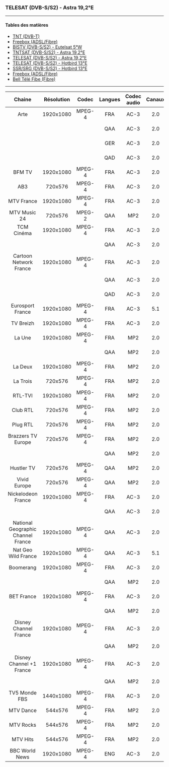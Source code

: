 ### TELESAT (DVB-S/S2) - Astra 19,2°E

----------

#### Tables des matières

  * [TNT (DVB-T)](../tnt.md)
  * [Freebox (ADSL/Fibre)](../freebox.md)
  * [BISTV (DVB-S/S2) - Eutelsat 5°W](../bistvEutelsat.md)
  * [TNTSAT (DVB-S/S2) - Astra 19,2°E](../tntsatAstra.md)
  * [TELESAT (DVB-S/S2) - Astra 19,2°E](../telesatAstra.md)
  * [TELESAT (DVB-S/S2) - Hotbird 13°E](../telesatHotbird.md)
  * [SSR/SRG (DVB-S/S2) - Hotbird 13°E](../ssrsrgHotbird.md)
  * [Freebox (ADSL/Fibre)](../freebox.md)
  * [Bell Télé Fibe (Fibre)](../bellFibe.md) 

----------

| Chaine | Résolution | Codec | Langues | Codec audio | Canaux | Débits |
| :-------------: | :-------------: | :-------------: | :-------------: | :-------------: | :-------------: | :-------------: |
Arte | 1920x1080 | MPEG-4 | FRA | AC-3 | 2.0 | 256 Kbps
|||| QAA | AC-3 | 2.0 | 256 Kbps
|||| GER | AC-3 | 2.0 | 192 Kbps
|||| QAD | AC-3 | 2.0 | 192 Kbps
BFM TV | 1920x1080 | MPEG-4 | FRA | AC-3 | 2.0 | 192 Kbps
AB3 | 720x576 | MPEG-4 | FRA | AC-3 | 2.0 | 192 Kbps
MTV France | 1920x1080 | MPEG-4 | FRA | AC-3 | 2.0 | 192 kbps
MTV Music 24 | 720x576 | MPEG-2 | QAA | MP2 | 2.0 | 256 kbps
TCM Cinéma | 1920x1080 | MPEG-4 | FRA | AC-3 | 2.0 | 192 kbps
|||| QAA | AC-3 | 2.0 | 192 Kbps
Cartoon Network France | 1920x1080 | MPEG-4 | FRA | AC-3 | 2.0 | 192 Kbps
|||| QAA | AC-3 | 2.0 | 192 Kbps
|||| QAD | AC-3 | 2.0 | 192 Kbps
Eurosport France | 1920x1080 | MPEG-4 | FRA | AC-3 | 5.1 | 384 Kbps
TV Breizh | 1920x1080 | MPEG-4 | FRA | AC-3 | 2.0 | 192 Kbps
La Une | 1920x1080 | MPEG-4 | FRA | MP2 | 2.0 | 192 kbps
|||| QAA | MP2 | 2.0 | 112 Kbps
La Deux | 1920x1080 | MPEG-4 | FRA | MP2 | 2.0 | 192 kbps
La Trois | 720x576 | MPEG-4 | FRA | MP2 | 2.0 | 192 kbps
RTL-TVI | 1920x1080 | MPEG-4 | FRA | MP2 | 2.0 | 192 kbps
Club RTL | 720x576 | MPEG-4 | FRA | MP2 | 2.0 | 192 kbps
Plug RTL | 720x576 | MPEG-4 | FRA | MP2 | 2.0 | 192 kbps
Brazzers TV Europe | 720x576 | MPEG-4 | FRA | MP2 | 2.0 | 192 kbps
|||| QAA | MP2 | 2.0 | 112 Kbps
Hustler TV | 720x576 | MPEG-4 | QAA | MP2 | 2.0 | 192 kbps
Vivid Europe | 720x576 | MPEG-4 | QAA | MP2 | 2.0 | 192 kbps
Nickelodeon France | 1920x1080 | MPEG-4 | FRA | AC-3 | 2.0 | 192 kbps
|||| QAA | AC-3 | 2.0 | 192 Kbps
National Geographic Channel France | 1920x1080 | MPEG-4 | QAA | AC-3 | 2.0 | 192 kbps
Nat Geo Wild France | 1920x1080 | MPEG-4 | QAA | AC-3 | 5.1 | 192 kbps
Boomerang | 1920x1080 | MPEG-4 | FRA | AC-3 | 2.0 | 192 kbps
|||| QAA | MP2 | 2.0 | 192 Kbps
BET France | 1920x1080 | MPEG-4 | FRA | AC-3 | 2.0 | 192 kbps
|||| QAA | MP2 | 2.0 | 192 Kbps
Disney Channel France | 1920x1080 | MPEG-4 | FRA | AC-3 | 2.0 | 192 kbps
|||| QAA | MP2 | 2.0 | 192 Kbps
Disney Channel +1 France | 1920x1080 | MPEG-4 | FRA | AC-3 | 2.0 | 192 kbps
|||| QAA | MP2 | 2.0 | 192 Kbps
TV5 Monde FBS | 1440x1080 | MPEG-4 | FRA | AC-3 | 2.0 | 192 kbps
MTV Dance | 544x576 | MPEG-4 | FRA | MP2 | 2.0 | 192 kbps
MTV Rocks | 544x576 | MPEG-4 | FRA | MP2 | 2.0 | 192 kbps
MTV Hits | 544x576 | MPEG-4 | FRA | MP2 | 2.0 | 192 kbps
BBC World News | 1920x1080 | MPEG-4 | ENG | AC-3 | 2.0 | 192 kbps